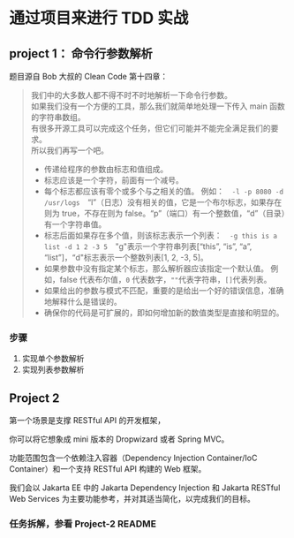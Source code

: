 # 通过项目来进行 TDD 实战 
## project 1： 命令行参数解析
题目源自 Bob 大叔的 Clean Code 第十四章：

>我们中的大多数人都不得不时不时地解析一下命令行参数。  
>如果我们没有一个方便的工具，那么我们就简单地处理一下传入 main 函数的字符串数组。  
> 有很多开源工具可以完成这个任务，但它们可能并不能完全满足我们的要求。  
> 所以我们再写一个吧。　
> - 传递给程序的参数由标志和值组成。  
> - 标志应该是一个字符，前面有一个减号。
> - 每个标志都应该有零个或多个与之相关的值。
> 例如：　`-l -p 8080 -d /usr/logs`　“l”（日志）没有相关的值，它是一个布尔标志，如果存在则为 true，不存在则为 false。“p”（端口）有一个整数值，“d”（目录）有一个字符串值。
> - 标志后面如果存在多个值，则该标志表示一个列表：　`-g this is a list -d 1 2 -3 5`　"g"表示一个字符串列表[“this”, “is”, “a”, “list”]，“d"标志表示一个整数列表[1, 2, -3, 5]。　
> - 如果参数中没有指定某个标志，那么解析器应该指定一个默认值。 例如，false 代表布尔值，`0` 代表数字，`""`代表字符串，`[]`代表列表。
> - 如果给出的参数与模式不匹配，重要的是给出一个好的错误信息，准确地解释什么是错误的。　
> - 确保你的代码是可扩展的，即如何增加新的数值类型是直接和明显的。

### 步骤
1. 实现单个参数解析
2. 实现列表参数解析

## Project 2

第一个场景是支撑 RESTful API 的开发框架，

你可以将它想象成 mini 版本的 Dropwizard 或者 Spring MVC。

功能范围包含一个依赖注入容器（Dependency Injection Container/IoC Container）和一个支持 RESTful API 构建的 Web 框架。

我们会以 Jakarta EE 中的 Jakarta Dependency Injection 和 Jakarta RESTful Web Services 为主要功能参考，并对其适当简化，以完成我们的目标。

### 任务拆解，参看 Project-2 README
